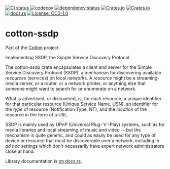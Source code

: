 [![CI status](https://github.com/pdh11/cotton/actions/workflows/ci.yml/badge.svg)](https://github.com/pdh11/cotton/actions)
[![codecov](https://codecov.io/gh/pdh11/cotton/branch/main/graph/badge.svg?token=SMSZEPGRHA)](https://codecov.io/gh/pdh11/cotton)
[![dependency status](https://deps.rs/repo/github/pdh11/cotton/status.svg)](https://deps.rs/repo/github/pdh11/cotton)
[![Crates.io](https://img.shields.io/crates/v/cotton-ssdp)](https://crates.io/crates/cotton-ssdp)
[![Crates.io](https://img.shields.io/crates/d/cotton-ssdp)](https://crates.io/crates/cotton-ssdp)
[![docs.rs](https://img.shields.io/docsrs/cotton-ssdp)](https://docs.rs/cotton-ssdp/latest/cotton_ssdp/)
[![License: CC0-1.0](https://img.shields.io/badge/License-CC0_1.0-lightgrey.svg)](http://creativecommons.org/publicdomain/zero/1.0/)

# cotton-ssdp

Part of the [Cotton](https://github.com/pdh11/cotton) project.

Implementing SSDP, the Simple Service Discovery Protocol

The cotton-ssdp crate encapsulates a client and server for the
Simple Service Discovery Protocol (SSDP), a mechanism for
discovering available _resources_ (services) on local networks. A
 _resource_ might be a streaming-media server, or a router, or a
network printer, or anything else that someone might want to
search for or enumerate on a network.

What is advertised, or discovered, is, for each resource, a unique
identifier for that particular resource (Unique Service Name,
USN), an identifier for the _type_ of resource (Notification Type,
NT), and the _location_ of the resource in the form of a URL.

SSDP is mainly used by UPnP (Universal Plug-'n'-Play) systems,
such as for media libraries and local streaming of music and video
-- but the mechanism is quite generic, and could as easily be used
for any type of device or resource that must be discoverable over
a network, including in *ad hoc* settings which don't necessarily
have expert network administrators close at hand.

Library documentation is [on
docs.rs](https://docs.rs/cotton-ssdp/latest/cotton_ssdp/).
